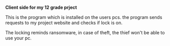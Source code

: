 <b>Client side for my 12 grade prject</b>

This is the program which is installed on the users pcs.
the program sends requests to my project website and checks if lock is on.

The locking reminds ransomware, in case of theft, the thief won't be able to use your pc.
